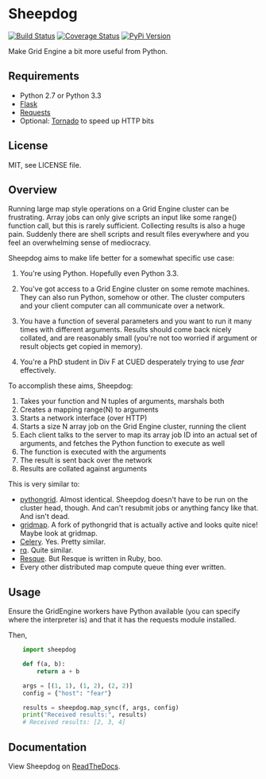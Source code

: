 # Sheepdog

[![Build Status](https://travis-ci.org/adamgreig/sheepdog.png?branch=master)](https://travis-ci.org/adamgreig/sheepdog)
[![Coverage Status](https://coveralls.io/repos/adamgreig/sheepdog/badge.png?branch=master)](https://coveralls.io/r/adamgreig/sheepdog?branch=master)
[![PyPi Version](https://pypip.in/v/Sheepdog/badge.png)](https://crate.io/package/Sheepdog)

Make Grid Engine a bit more useful from Python.

## Requirements

* Python 2.7 or Python 3.3
* [Flask](http://flask.pocoo.org/)
* [Requests](http://python-requests.org/)
* Optional: [Tornado](http://www.tornadoweb.org/) to speed up HTTP bits


## License

MIT, see LICENSE file.


## Overview

Running large map style operations on a Grid Engine cluster can be frustrating.
Array jobs can only give scripts an input like some range() function call, but
this is rarely sufficient.  Collecting results is also a huge pain.  Suddenly
there are shell scripts and result files everywhere and you feel an
overwhelming sense of mediocracy.

Sheepdog aims to make life better for a somewhat specific use case:

1. You're using Python. Hopefully even Python 3.3.

2. You've got access to a Grid Engine cluster on some remote machines.  They
   can also run Python, somehow or other.  The cluster computers and your
   client computer can all communicate over a network.

3. You have a function of several parameters and you want to run it many times
   with different arguments.  Results should come back nicely collated, and are
   reasonably small (you're not too worried if argument or result objects get
   copied in memory).

4. You're a PhD student in Div F at CUED desperately trying to use *fear*
   effectively.

To accomplish these aims, Sheepdog:

1. Takes your function and N tuples of arguments, marshals both
2. Creates a mapping range(N) to arguments
3. Starts a network interface (over HTTP)
4. Starts a size N array job on the Grid Engine cluster, running the client
5. Each client talks to the server to map its array job ID into an actual set
   of arguments, and fetches the Python function to execute as well
6. The function is executed with the arguments
7. The result is sent back over the network
8. Results are collated against arguments

This is very similar to:

* [pythongrid](https://code.google.com/p/pythongrid). Almost identical.
  Sheepdog doesn't have to be run on the cluster head, though. And can't
  resubmit jobs or anything fancy like that. And isn't dead.
* [gridmap](http://gridmap.readthedocs.org/). A fork of pythongrid that is
  actually active and looks quite nice! Maybe look at gridmap.
* [Celery](http://celeryproject.org/). Yes. Pretty similar.
* [rq](http://python-rq.org/). Quite similar.
* [Resque](http://resquework.org/). But Resque is written in Ruby, boo.
* Every other distributed map compute queue thing ever written.


## Usage

Ensure the GridEngine workers have Python available (you can specify where
the interpreter is) and that it has the requests module installed.

Then,

```python
    import sheepdog

    def f(a, b):
        return a + b

    args = [(1, 1), (1, 2), (2, 2)]
    config = {"host": "fear"}

    results = sheepdog.map_sync(f, args, config)
    print("Received results:", results)
    # Received results: [2, 3, 4]
```

## Documentation

View Sheepdog on [ReadTheDocs](http://sheepdog.readthedocs.org/).
